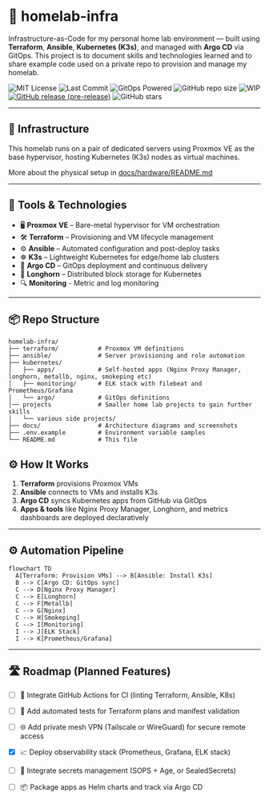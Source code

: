 # 🏡 homelab-infra

Infrastructure-as-Code for my personal home lab environment — built using **Terraform**, **Ansible**, **Kubernetes (K3s)**, and managed with **Argo CD** via GitOps. This project is to document skills and technologies learned and to share example code used on a private repo to provision and manage my homelab.

![MIT License](https://img.shields.io/github/license/paul-sturrock/homelab-infra)
![Last Commit](https://img.shields.io/github/last-commit/paul-sturrock/homelab-infra)
![GitOps Powered](https://img.shields.io/badge/GitOps-ArgoCD-blue?logo=argo)
![GitHub repo size](https://img.shields.io/github/repo-size/paul-sturrock/homelab-infra)
![WIP](https://img.shields.io/badge/status-work_in_progress-yellow)
[![GitHub release (pre-release)](https://img.shields.io/github/v/release/paul-sturrock/homelab-infra?include_prereleases)](https://github.com/paul-sturrock/homelab-infra/releases)
![GitHub stars](https://img.shields.io/github/stars/paul-sturrock/homelab-infra?style=social)

---

## 🔧 Infrastructure

This homelab runs on a pair of dedicated servers using Proxmox VE as the base hypervisor, hosting Kubernetes (K3s) nodes as virtual machines.

More about the physical setup in [docs/hardware/README.md](docs/hardware/README.md)

---

## 🧰 Tools & Technologies

- 🖥️ **Proxmox VE** – Bare-metal hypervisor for VM orchestration
- 🛠️ **Terraform** – Provisioning and VM lifecycle management
- ⚙️ **Ansible** – Automated configuration and post-deploy tasks
- ☸️ **K3s** – Lightweight Kubernetes for edge/home lab clusters
- 🚀 **Argo CD** – GitOps deployment and continuous delivery
- 💾 **Longhorn** – Distributed block storage for Kubernetes
- 🔍 **Monitoring** - Metric and log monitoring

---

## 📦 Repo Structure
```text
homelab-infra/
├── terraform/           # Proxmox VM definitions
├── ansible/             # Server provisioning and role automation
├── kubernetes/
│   ├── apps/            # Self-hosted apps (Nginx Proxy Manager, longhorn, metallb, nginx, smokeping etc)
│   ├── monitoring/      # ELK stack with filebeat and Prometheus/Grafana
│   └── argo/            # GitOps definitions
│── projects             # Smaller home lab projects to gain further skills
│   └── various side projects/
├── docs/                # Architecture diagrams and screenshots
├── .env.example         # Environment variable samples
└── README.md            # This file
```

## ⚙️ How It Works

1. **Terraform** provisions Proxmox VMs
2. **Ansible** connects to VMs and installs K3s
3. **Argo CD** syncs Kubernetes apps from GitHub via GitOps
4. **Apps & tools** like Nginx Proxy Manager, Longhorn, and metrics dashboards are deployed declaratively

---

## ⚙️ Automation Pipeline

```mermaid
flowchart TD
  A[Terraform: Provision VMs] --> B[Ansible: Install K3s]
  B --> C[Argo CD: GitOps sync]
  C --> D[Nginx Proxy Manager]
  C --> E[Longhorn]
  C --> F[Metallb]
  C --> G[Nginx]
  C --> H[Smokeping]
  C --> I[Monitoring]
  I --> J[ELK Stack]
  I --> K[Prometheus/Grafana]

```

---

## 🛣️ Roadmap (Planned Features)

- [ ] 🔄 Integrate GitHub Actions for CI (linting Terraform, Ansible, K8s)
- [ ] 🧪 Add automated tests for Terraform plans and manifest validation
- [ ] 🌐 Add private mesh VPN (Tailscale or WireGuard) for secure remote access
- [X] 📈 Deploy observability stack (Prometheus, Grafana, ELK stack)
- [ ] 🔐 Integrate secrets management (SOPS + Age, or SealedSecrets)
- [ ] 📦 Package apps as Helm charts and track via Argo CD


